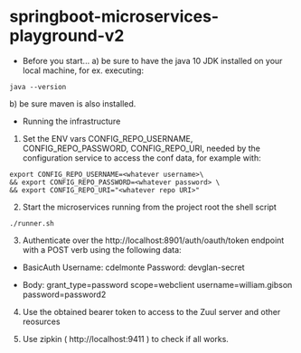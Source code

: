 # springboot-microservices-playground-v2

- Before you start...
a) be sure to have the java 10 JDK installed on your local machine, for ex. executing:
```
java --version
```

b)  be sure maven is also installed.


- Running the infrastructure
1) Set the ENV vars CONFIG_REPO_USERNAME, CONFIG_REPO_PASSWORD, CONFIG_REPO_URI, needed by the configuration service to access the conf data, for example with:

```
export CONFIG_REPO_USERNAME=<whatever username>\
&& export CONFIG_REPO_PASSWORD=<whatever password> \
&& export CONFIG_REPO_URI="<whatever repo URI>"
```

2) Start the microservices running from the project root the shell script

```
./runner.sh
```

3) Authenticate over the http://localhost:8901/auth/oauth/token endpoint with a POST verb using the following data: 

+ BasicAuth
Username: cdelmonte
Password: devglan-secret

+ Body: 
grant_type=password
scope=webclient
username=william.gibson
password=password2

4) Use the obtained bearer token to access to the Zuul server and other reosurces


5) Use zipkin ( http://localhost:9411 ) to check if all works.
